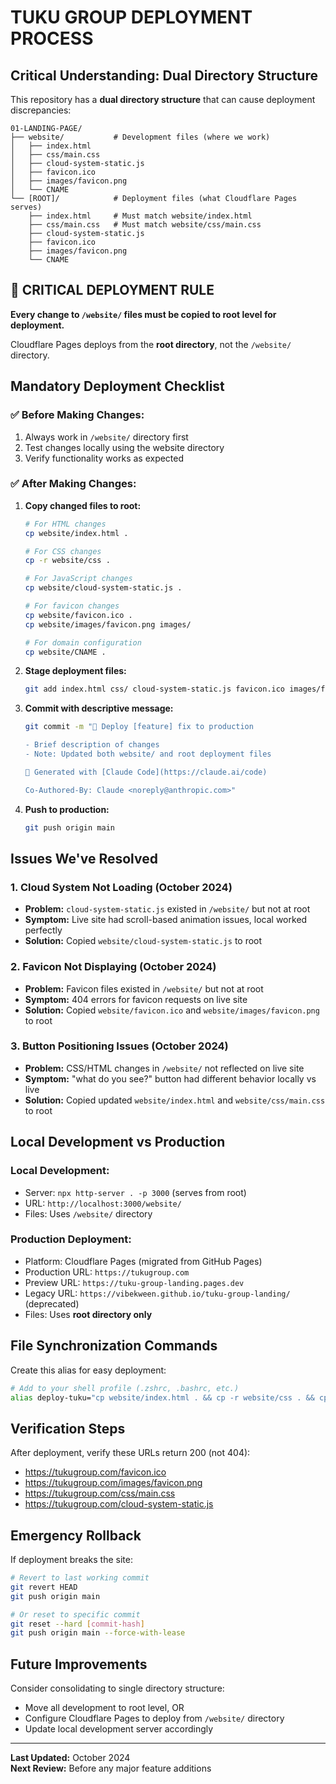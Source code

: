 # TUKU GROUP DEPLOYMENT PROCESS

## Critical Understanding: Dual Directory Structure

This repository has a **dual directory structure** that can cause deployment discrepancies:

```
01-LANDING-PAGE/
├── website/           # Development files (where we work)
│   ├── index.html
│   ├── css/main.css
│   ├── cloud-system-static.js
│   ├── favicon.ico
│   ├── images/favicon.png
│   └── CNAME
└── [ROOT]/            # Deployment files (what Cloudflare Pages serves)
    ├── index.html     # Must match website/index.html
    ├── css/main.css   # Must match website/css/main.css
    ├── cloud-system-static.js
    ├── favicon.ico
    ├── images/favicon.png
    └── CNAME
```

## 🚨 CRITICAL DEPLOYMENT RULE

**Every change to `/website/` files must be copied to root level for deployment.**

Cloudflare Pages deploys from the **root directory**, not the `/website/` directory.

## Mandatory Deployment Checklist

### ✅ Before Making Changes:
1. Always work in `/website/` directory first
2. Test changes locally using the website directory
3. Verify functionality works as expected

### ✅ After Making Changes:
1. **Copy changed files to root:**
   ```bash
   # For HTML changes
   cp website/index.html .
   
   # For CSS changes  
   cp -r website/css .
   
   # For JavaScript changes
   cp website/cloud-system-static.js .
   
   # For favicon changes
   cp website/favicon.ico .
   cp website/images/favicon.png images/
   
   # For domain configuration
   cp website/CNAME .
   ```

2. **Stage deployment files:**
   ```bash
   git add index.html css/ cloud-system-static.js favicon.ico images/favicon.png CNAME
   ```

3. **Commit with descriptive message:**
   ```bash
   git commit -m "🔧 Deploy [feature] fix to production
   
   - Brief description of changes
   - Note: Updated both website/ and root deployment files
   
   🤖 Generated with [Claude Code](https://claude.ai/code)
   
   Co-Authored-By: Claude <noreply@anthropic.com>"
   ```

4. **Push to production:**
   ```bash
   git push origin main
   ```

## Issues We've Resolved

### 1. Cloud System Not Loading (October 2024)
- **Problem:** `cloud-system-static.js` existed in `/website/` but not at root
- **Symptom:** Live site had scroll-based animation issues, local worked perfectly
- **Solution:** Copied `website/cloud-system-static.js` to root

### 2. Favicon Not Displaying (October 2024)
- **Problem:** Favicon files existed in `/website/` but not at root
- **Symptom:** 404 errors for favicon requests on live site
- **Solution:** Copied `website/favicon.ico` and `website/images/favicon.png` to root

### 3. Button Positioning Issues (October 2024)
- **Problem:** CSS/HTML changes in `/website/` not reflected on live site
- **Symptom:** "what do you see?" button had different behavior locally vs live
- **Solution:** Copied updated `website/index.html` and `website/css/main.css` to root

## Local Development vs Production

### Local Development:
- Server: `npx http-server . -p 3000` (serves from root)
- URL: `http://localhost:3000/website/`
- Files: Uses `/website/` directory

### Production Deployment:
- Platform: Cloudflare Pages (migrated from GitHub Pages)
- Production URL: `https://tukugroup.com`
- Preview URL: `https://tuku-group-landing.pages.dev`
- Legacy URL: `https://vibekween.github.io/tuku-group-landing/` (deprecated)
- Files: Uses **root directory only**

## File Synchronization Commands

Create this alias for easy deployment:

```bash
# Add to your shell profile (.zshrc, .bashrc, etc.)
alias deploy-tuku="cp website/index.html . && cp -r website/css . && cp website/cloud-system-static.js . && cp website/favicon.ico . && mkdir -p images && cp website/images/favicon.png images/ && cp website/CNAME . && echo '✅ Files synchronized for deployment'"
```

## Verification Steps

After deployment, verify these URLs return 200 (not 404):
- https://tukugroup.com/favicon.ico
- https://tukugroup.com/images/favicon.png  
- https://tukugroup.com/css/main.css
- https://tukugroup.com/cloud-system-static.js

## Emergency Rollback

If deployment breaks the site:

```bash
# Revert to last working commit
git revert HEAD
git push origin main

# Or reset to specific commit
git reset --hard [commit-hash]
git push origin main --force-with-lease
```

## Future Improvements

Consider consolidating to single directory structure:
- Move all development to root level, OR
- Configure Cloudflare Pages to deploy from `/website/` directory
- Update local development server accordingly

---

**Last Updated:** October 2024  
**Next Review:** Before any major feature additions
